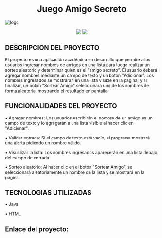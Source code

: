 <h1 align="center">Juego Amigo Secreto</h1>

![logo](https://github.com/user-attachments/assets/5f5b33bb-cc49-4c29-94d6-592752e498b1)

<p align="center">
<img src="https://img.shields.io/badge/ESTADO-EN%20DESARROLLO-green?style=plastic">
<img src="https://img.shields.io/badge/VERSION-ACADEMICA-blue?style=plastic">
</p>

## DESCRIPCION DEL PROYECTO

El proyecto es una aplicación académica en desarrollo que permite a los usuarios ingresar nombres de amigos en una lista para luego realizar un sorteo aleatorio y determinar quién es el "amigo secreto".
El usuario deberá agregar nombres mediante un campo de texto y un botón "Adicionar". Los nombres ingresados se mostrarán en una lista visible en la página, y al finalizar, un botón "Sortear Amigo" seleccionará uno de los nombres de forma aleatoria, mostrando el resultado en pantalla.

## FUNCIONALIDADES DEL PROYECTO

•	Agregar nombres: Los usuarios escribirán el nombre de un amigo en un campo de texto y lo agregarán a una lista visible al hacer clic en "Adicionar".

•	Validar entrada: Si el campo de texto está vacío, el programa mostrará una alerta pidiendo un nombre válido.

•	Visualizar la lista: Los nombres ingresados aparecerán en una lista debajo del campo de entrada.

•	Sorteo aleatorio: Al hacer clic en el botón "Sortear Amigo", se seleccionará aleatoriamente un nombre de la lista y se mostrará en la página.

## TECNOLOGIAS UTILIZADAS
•	Java

•	HTML

## Enlace del proyecto:


